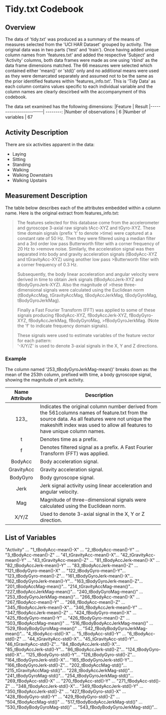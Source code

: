 # Tidy.txt Codebook
## Overview
The data of 'tidy.txt' was produced as a summary of the means of measures selected
from the 'UCI HAR Dataset' grouped by activity.  The original data was in two parts ('test' and 'train'). Once having added unique column names from 'features.txt' and added the respective 'Subject' and 'Activity' columns, both data frames were made as one using 'rbind' as the data frame dimensions matched. The 66 measures were selected which contained either 'mean()' or 'std()' only and no additional means were used as they were demarcated separately and assumed not to be the same as the prior identified features within 'features_info.txt'. This is 'Tidy Data' as each column contains values specific to each individual variable and the column names are clearly descirbed with the accompanyment of this codebook.

The data set examined has the following dimensions:
|Feature                 |   Result
|------------------------| --------:
|Number of observations  |        6
|Number of variables     |       67


## Activity Description
There are six activities apparent in the data:
* Laying
* Sitting
* Standing
* Walking
* Walking Downstairs
* Walking Upstairs


## Measurement Description
The table below describes each of the attributes embedded within a column name. 
Here is the original extract from features_info.txt:

>The features selected for this database come from the accelerometer and gyroscope 3-axial raw signals tAcc-XYZ and tGyro-XYZ. These time domain signals (prefix 't' to denote >time) were captured at a constant rate of 50 Hz. Then they were filtered using a median filter and a 3rd order low pass Butterworth filter with a corner frequency of 20 Hz to >remove noise. Similarly, the acceleration signal was then separated into body and gravity acceleration signals (tBodyAcc-XYZ and tGravityAcc-XYZ) using another low pass >Butterworth filter with a corner frequency of 0.3 Hz. 
>
>Subsequently, the body linear acceleration and angular velocity were derived in time to obtain Jerk signals (tBodyAccJerk-XYZ and tBodyGyroJerk-XYZ). Also the magnitude of >these three-dimensional signals were calculated using the Euclidean norm (tBodyAccMag, tGravityAccMag, tBodyAccJerkMag, tBodyGyroMag, tBodyGyroJerkMag). 
>
>Finally a Fast Fourier Transform (FFT) was applied to some of these signals producing fBodyAcc-XYZ, fBodyAccJerk-XYZ, fBodyGyro-XYZ, fBodyAccJerkMag, fBodyGyroMag, >fBodyGyroJerkMag. (Note the 'f' to indicate frequency domain signals). 
>
>These signals were used to estimate variables of the feature vector for each pattern:  
>'-X/Y/Z' is used to denote 3-axial signals in the X, Y and Z directions.

### Example
The column named '253_tBodyGyroJerkMag-mean()' breaks down as: the mean of the 253th column, prefixed with time, a body gyroscope signal, showing the magnitude of jerk activity.

|Name Attribute     | Description|
|:-----------------:| ------------------------------------------------------------|
|123_               | Indicates the original column number derived from the 561columns names of feature.txt from the source data. As all features were not unique the makeshift index was used to allow all features to have unique column names.|  
|t                  | Denotes time as a prefix.
|f                  | Denotes filtered signal as a prefix. A Fast Fourier Transform (FFT) was applied.
|BodyAcc            | Body acceleration signal.
|GravityAcc         | Gravity acceleration signal.
|BodyGyro           | Body gyroscope signal.
|Jerk               | Jerk signal activity using linear acceleration and angular velocity.
|Mag                | Magnitude of three-dimensional signals were calculated using the Euclidean norm.
|X/Y/Z              | Used to denote 3-axial signal in the X, Y or Z direction.

## List of Variables
"Activity" ...
"1_tBodyAcc-mean()-X" ...
"2_tBodyAcc-mean()-Y" ...
"3_tBodyAcc-mean()-Z" ...
"41_tGravityAcc-mean()-X"... 
"42_tGravityAcc-mean()-Y" ...
"43_tGravityAcc-mean()-Z" ...
"81_tBodyAccJerk-mean()-X" ...
"82_tBodyAccJerk-mean()-Y" ...
"83_tBodyAccJerk-mean()-Z" ...
"121_tBodyGyro-mean()-X" ...
"122_tBodyGyro-mean()-Y"...
"123_tBodyGyro-mean()-Z"...
"161_tBodyGyroJerk-mean()-X"... 
"162_tBodyGyroJerk-mean()-Y"...
"163_tBodyGyroJerk-mean()-Z"...
"201_tBodyAccMag-mean()"...
"214_tGravityAccMag-mean()"...
"227_tBodyAccJerkMag-mean()"...
"240_tBodyGyroMag-mean()" ...
"253_tBodyGyroJerkMag-mean()"... 
"266_fBodyAcc-mean()-X" ...
"267_fBodyAcc-mean()-Y" ...
"268_fBodyAcc-mean()-Z" ...
"345_fBodyAccJerk-mean()-X"... 
"346_fBodyAccJerk-mean()-Y" ...
"347_fBodyAccJerk-mean()-Z" ...
"424_fBodyGyro-mean()-X" ...
"425_fBodyGyro-mean()-Y" ...
"426_fBodyGyro-mean()-Z" ...
"503_fBodyAccMag-mean()" ...
"516_fBodyBodyAccJerkMag-mean()" ...
"529_fBodyBodyGyroMag-mean()" ...
"542_fBodyBodyGyroJerkMag-mean()"... 
"4_tBodyAcc-std()-X" ...
"5_tBodyAcc-std()-Y" ...
"6_tBodyAcc-std()-Z" ...
"44_tGravityAcc-std()-X"... 
"45_tGravityAcc-std()-Y"...
"46_tGravityAcc-std()-Z"...
"84_tBodyAccJerk-std()-X"...
"85_tBodyAccJerk-std()-Y"...
"86_tBodyAccJerk-std()-Z"...
"124_tBodyGyro-std()-X"...
"125_tBodyGyro-std()-Y"...
"126_tBodyGyro-std()-Z"...
"164_tBodyGyroJerk-std()-X"...
"165_tBodyGyroJerk-std()-Y"...
"166_tBodyGyroJerk-std()-Z"...
"202_tBodyAccMag-std()"...
"215_tGravityAccMag-std()"...
"228_tBodyAccJerkMag-std()"...
"241_tBodyGyroMag-std()"...
"254_tBodyGyroJerkMag-std()"...
"269_fBodyAcc-std()-X" ...
"270_fBodyAcc-std()-Y" ...
"271_fBodyAcc-std()-Z" ...
"348_fBodyAccJerk-std()-X"... 
"349_fBodyAccJerk-std()-Y" ...
"350_fBodyAccJerk-std()-Z" ...
"427_fBodyGyro-std()-X" ...
"428_fBodyGyro-std()-Y" ...
"429_fBodyGyro-std()-Z" ...
"504_fBodyAccMag-std()" ...
"517_fBodyBodyAccJerkMag-std()" ...
"530_fBodyBodyGyroMag-std()" ...
"543_fBodyBodyGyroJerkMag-std()"...
